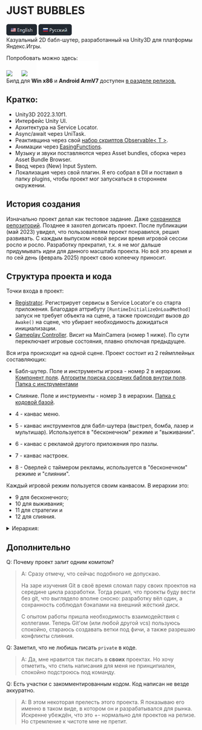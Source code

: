 # JUST BUBBLES
[<img src="GithubImages/eng.png" height="30"/>](/Readme.md)
[<img src="GithubImages/rus.png" height="30"/>](/Readme_ru.md)
<br>Казуальный 2D бабл-шутер, разработанный на Unity3D для платформы Яндекс.Игры.

Попробовать можно здесь:
<br><a href="https://yandex.com/games/app/225752" title="Yandex Games"><img src="https://yastatic.net/s3/games-static/static-data/images/single-logo/yandex_games_games_en_white.svg" style="height:40px; margin-right: 20px;"></a>
<a href="https://dan398.itch.io/justbubbles" title="Itch.io"><img src="https://static.itch.io/images/badge.svg" style="height:40px; margin-right: 20px;"></a>
<a href="https://github.com/Dan0398/JustBubbles" title="GitHub"><img src="GithubImages/GitHub_Lockup_Light.svg" height="40"></a>
<br>Билд для **Win x86** и **Android ArmV7** доступен [в разделе релизов.](https://github.com/Dan0398/JustBubbles/releases/tag/V1.2)
## Кратко:
- Unity3D 2022.3.10f1.
- Интерфейс Unity UI.
- Архитектура на Service Locator.
- Async/await через UniTask.
- Реактивщина через свой [набор скриптов Observable< T >](/Assets/Scripts/Utils/Observable/).
- Анимации через [EasingFunctions](/Assets/Scripts/EasingFunctions.cs).
- Музыку и звуки поставляются через Asset bundles, сборка через Asset Bundle Browser.
- Ввод через (New) Input System.
- Локализация через свой плагин. Я его собрал в Dll и поставил в папку plugins, чтобы проект мог запускаться в стороннем окружении.

## История создания
Изначально проект делал как тестовое задание. Даже [сохранился репозиторий](https://github.com/Dan0398/BubbleShooter). Позднее я захотел дописать проект. После публикации (май 2023) увидел, что пользователям проект понравился, решил развивать. С каждым выпуском новой версии время игровой сессии росло и росло. Разработку прекратил, т.к. я не мог дальше придумывать идеи для данного масштаба проекта. Но всё это время и по сей день (февраль 2025) проект свою копеечку приносит.

## Структура проекта и кода
Точки входа в проект:
- [Registrator](/Assets/Scripts/Services/DI/Registrator.cs). Регистрирует сервисы в Service Locator'е со старта приложения. Благодаря аттрибуту `[RuntimeInitializeOnLoadMethod]` запуск не требует объекта на сцене, а также происходит вызов до `Awake()` на сцене, что убирает необходимость дожидаться инициализации.
- [Gameplay Controller](/Assets/Scripts/Gameplay/Controller.cs). Висит на MainCamera (номер 1 ниже). По сути переключает игровые состояния, плавно отключая предыдущее.

Вся игра происходит на одной сцене.
Проект состоит из 2 геймплейных составляющих: 
- Бабл-шутер. Поле и инструменты игрока - номер 2 в иерархии. [Компонент поля](Assets/Scripts/Gameplay/Field/BubbleField.cs). [Алгоритм поиска соседних баблов внутри поля](Assets/Scripts/Gameplay/Field/NeighborPlaces.cs). [Папка с инструментами](Assets/Scripts/Gameplay/Instruments/)
- Слияние. Поле и инструменты - номер 3 в иерархии. [Папка с кодовой базой](Assets\Scripts\Gameplay\Merge).

- 4 - канвас меню. 
- 5 - канвас инструментов для бабл-шутера (выстрел, бомба, лазер и мультишар). Используется в "бесконечном" режиме и "выживании".
- 6 - канвас с рекламой другого приложения про пазлы. 
- 7 - канвас настроек. 
- 8 - Оверлей с таймером рекламы, используется в "бесконечном" режиме и "слиянии".

Каждый игровой режим пользуется своим канвасом. В иерархии это:
- 9 для бесконечного;
- 10 для выживания;
- 11 для стратегии и
- 12 для слияния.

<details>
<summary>Иерархия:</summary>
<img src="GithubImages/Hierarchy.png" alt="Hierarchy" style="width: 200px; margin-right: 20px;">
</details>

## Дополнительно

Q: Почему проект залит одним комитом?
>A: Сразу отмечу, что сейчас подобного не допускаю.
>
>На заре изучения Git в своё время сломал пару своих проектов на середине цикла разработки. Тогда решил, что проекты буду вести без git, что выглядело вполне сносно: разработку вёл один, а сохранность соблюдал бэкапами на внешний жёсткий диск.
>
>С опытом работы пришла необходимость взаимодействия с коллегами. Теперь Git'ом (или любой другой vcs) пользуюсь спокойно, стараюсь создавать ветки под фичи, а также разрешаю конфликты слияния.

Q: Заметил, что не любишь писать `private` в коде.
>A: Да, мне нравится так писать в **своих** проектах. Но хочу отметить, что стиль написания для меня не принципиален, спокойно подстроюсь под команду.

Q: Есть участки с закомментированным кодом. Код написан не везде аккуратно.
>A: В этом некоторая прелесть этого проекта. Я показываю его именно в таком виде, в котором он и разрабатывался для рынка. Искренне убеждён, что это +- нормально для проектов на релизе. Но стремление к чистоте мне не претит.